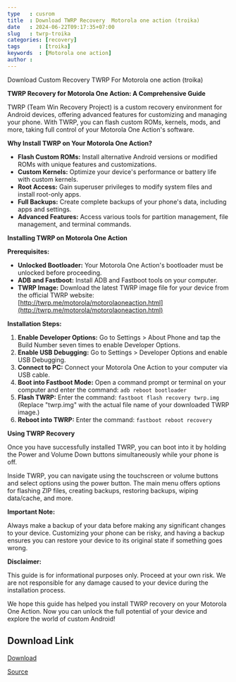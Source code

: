 ```yaml
---
type   : cusrom
title  : Download TWRP Recovery  Motorola one action (troika)
date   : 2024-06-22T09:17:35+07:00
slug   : twrp-troika
categories: [recovery]
tags      : [troika]
keywords  : [Motorola one action]
author : 
---
```


Download Custom Recovery TWRP For Motorola one action (troika)

**TWRP Recovery for Motorola One Action: A Comprehensive Guide**

TWRP (Team Win Recovery Project) is a custom recovery environment for Android devices, offering advanced features for customizing and managing your phone. With TWRP, you can flash custom ROMs, kernels, mods, and more, taking full control of your Motorola One Action's software.

**Why Install TWRP on Your Motorola One Action?**

* **Flash Custom ROMs:** Install alternative Android versions or modified ROMs with unique features and customizations.
* **Custom Kernels:** Optimize your device's performance or battery life with custom kernels.
* **Root Access:** Gain superuser privileges to modify system files and install root-only apps.
* **Full Backups:** Create complete backups of your phone's data, including apps and settings.
* **Advanced Features:** Access various tools for partition management, file management, and terminal commands.

**Installing TWRP on Motorola One Action**

**Prerequisites:**

* **Unlocked Bootloader:** Your Motorola One Action's bootloader must be unlocked before proceeding.
* **ADB and Fastboot:** Install ADB and Fastboot tools on your computer.
* **TWRP Image:** Download the latest TWRP image file for your device from the official TWRP website: 
[http://twrp.me/motorola/motorolaoneaction.html](http://twrp.me/motorola/motorolaoneaction.html)

**Installation Steps:**

1. **Enable Developer Options:** Go to Settings > About Phone and tap the Build Number seven times to enable Developer Options.
2. **Enable USB Debugging:** Go to Settings > Developer Options and enable USB Debugging.
3. **Connect to PC:** Connect your Motorola One Action to your computer via USB cable.
4. **Boot into Fastboot Mode:** Open a command prompt or terminal on your computer and enter the command: `adb reboot bootloader`
5. **Flash TWRP:** Enter the command: `fastboot flash recovery twrp.img` (Replace "twrp.img" with the actual file name of your downloaded TWRP image.)
6. **Reboot into TWRP:** Enter the command: `fastboot reboot recovery`

**Using TWRP Recovery**

Once you have successfully installed TWRP, you can boot into it by holding the Power and Volume Down buttons simultaneously while your phone is off.

Inside TWRP, you can navigate using the touchscreen or volume buttons and select options using the power button. The main menu offers options for flashing ZIP files, creating backups, restoring backups, wiping data/cache, and more.

**Important Note:**

Always make a backup of your data before making any significant changes to your device. Customizing your phone can be risky, and having a backup ensures you can restore your device to its original state if something goes wrong.

**Disclaimer:**

This guide is for informational purposes only. Proceed at your own risk. We are not responsible for any damage caused to your device during the installation process.

We hope this guide has helped you install TWRP recovery on your Motorola One Action. Now you can unlock the full potential of your device and explore the world of custom Android!


## Download Link
[Download](https://dl.twrp.me/troika/)

[Source](https://twrp.me/motorola/motorolaoneaction.html)
